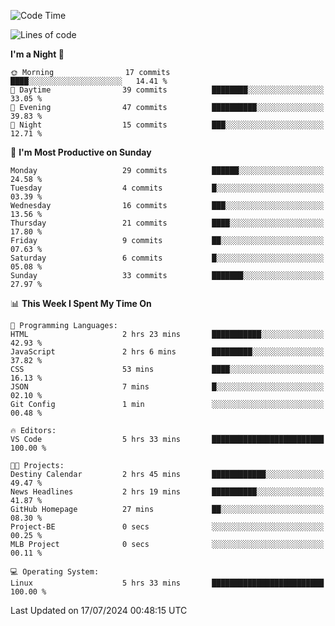 <!--START_SECTION:waka-->
![Code Time](http://img.shields.io/badge/Code%20Time-198%20hrs%202%20mins-blue)

![Lines of code](https://img.shields.io/badge/From%20Hello%20World%20I%27ve%20Written-14.7%20thousand%20lines%20of%20code-blue)

**I'm a Night 🦉** 

```text
🌞 Morning                17 commits          ████░░░░░░░░░░░░░░░░░░░░░   14.41 % 
🌆 Daytime                39 commits          ████████░░░░░░░░░░░░░░░░░   33.05 % 
🌃 Evening                47 commits          ██████████░░░░░░░░░░░░░░░   39.83 % 
🌙 Night                  15 commits          ███░░░░░░░░░░░░░░░░░░░░░░   12.71 % 
```
📅 **I'm Most Productive on Sunday** 

```text
Monday                   29 commits          ██████░░░░░░░░░░░░░░░░░░░   24.58 % 
Tuesday                  4 commits           █░░░░░░░░░░░░░░░░░░░░░░░░   03.39 % 
Wednesday                16 commits          ███░░░░░░░░░░░░░░░░░░░░░░   13.56 % 
Thursday                 21 commits          ████░░░░░░░░░░░░░░░░░░░░░   17.80 % 
Friday                   9 commits           ██░░░░░░░░░░░░░░░░░░░░░░░   07.63 % 
Saturday                 6 commits           █░░░░░░░░░░░░░░░░░░░░░░░░   05.08 % 
Sunday                   33 commits          ███████░░░░░░░░░░░░░░░░░░   27.97 % 
```


📊 **This Week I Spent My Time On** 

```text
💬 Programming Languages: 
HTML                     2 hrs 23 mins       ███████████░░░░░░░░░░░░░░   42.93 % 
JavaScript               2 hrs 6 mins        █████████░░░░░░░░░░░░░░░░   37.82 % 
CSS                      53 mins             ████░░░░░░░░░░░░░░░░░░░░░   16.13 % 
JSON                     7 mins              █░░░░░░░░░░░░░░░░░░░░░░░░   02.10 % 
Git Config               1 min               ░░░░░░░░░░░░░░░░░░░░░░░░░   00.48 % 

🔥 Editors: 
VS Code                  5 hrs 33 mins       █████████████████████████   100.00 % 

🐱‍💻 Projects: 
Destiny Calendar         2 hrs 45 mins       ████████████░░░░░░░░░░░░░   49.47 % 
News Headlines           2 hrs 19 mins       ██████████░░░░░░░░░░░░░░░   41.87 % 
GitHub Homepage          27 mins             ██░░░░░░░░░░░░░░░░░░░░░░░   08.30 % 
Project-BE               0 secs              ░░░░░░░░░░░░░░░░░░░░░░░░░   00.25 % 
MLB Project              0 secs              ░░░░░░░░░░░░░░░░░░░░░░░░░   00.11 % 

💻 Operating System: 
Linux                    5 hrs 33 mins       █████████████████████████   100.00 % 
```


 Last Updated on 17/07/2024 00:48:15 UTC
<!--END_SECTION:waka-->
